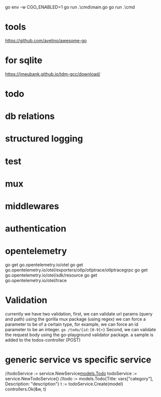 go env -w CGO_ENABLED=1
go run .\cmd\main.go
go run .\cmd

# tools

https://github.com/avelino/awesome-go

# for sqlite

https://jmeubank.github.io/tdm-gcc/download/

# todo

# db relations

# structured logging

# test

# mux

# middlewares

# authentication

# opentelemetry

go get go.opentelemetry.io/otel
go get go.opentelemetry.io/otel/exporters/otlp/otlptrace/otlptracegrpc
go get go.opentelemetry.io/otel/sdk/resource
go get go.opentelemetry.io/otel/trace

# Validation

currently we have two validation, first, we can validate url params (query and path) using the gorilla mux package (using regex)
we can force a parameter to be of a certain type, for example, we can force an id parameter to be an integer.
`go /todo/{id:[0-9]+}`
Second, we can validate the request body using the go-playground validator package.
a sample is added to the todos-controller (POST)

# generic service vs specific service
//todoService := service.NewService[models.Todo]()
todoService := service.NewTodoService()
//todo := models.Todo{Title: vars["category"], Description: "description"}
t := todoService.Create(model)
controllers.Ok(&w, t)


